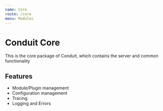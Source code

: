 ```yaml
---
name: Core
route: /core
menu: Modules
---
```


# Conduit Core
This is the core package of Conduit, which contains the server and common functionality

## Features
- Module/Plugin management
- Configuration management
- Tracing 
- Logging and Errors
